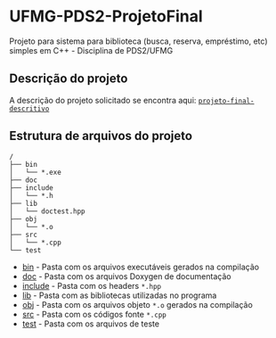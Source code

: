 # UFMG-PDS2-ProjetoFinal

Projeto para sistema para biblioteca (busca, reserva, empréstimo, etc) simples em C++ - Disciplina de PDS2/UFMG

## Descrição do projeto

A descrição do projeto solicitado se encontra aqui: [`projeto-final-descritivo`](projeto-final-descritivo)

## Estrutura de arquivos do projeto

```
/
├── bin
│   └── *.exe
├── doc
├── include
│   └── *.h
├── lib
│   └── doctest.hpp
├── obj
│   └── *.o
├── src
│   └── *.cpp
└── test
```
[comment]: <> (Gerado em https://www.text-tree-generator.com/)

- [bin](bin) - Pasta com os arquivos executáveis gerados na compilação
- [doc](doc) - Pasta com os arquivos Doxygen de documentação
- [include](include) - Pasta com os headers `*.hpp`
- [lib](lib) - Pasta com as bibliotecas utilizadas no programa
- [obj](obj) - Pasta com os arquivos objeto `*.o` gerados na compilação
- [src](src) - Pasta com os códigos fonte `*.cpp`
- [test](test) - Pasta com os arquivos de teste
